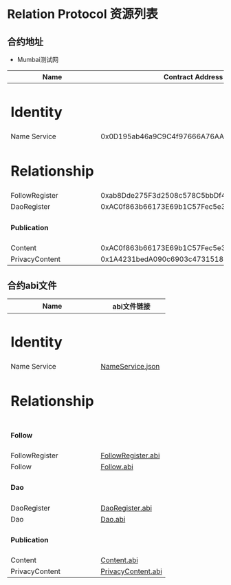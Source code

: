 # Relation Protocol 资源列表

## 合约地址

* Mumbai测试网

| Name                                   | Contract Address                           |
|----------------------------------------|--------------------------------------------|
| <h1><strong>Identity</strong></h1>     |                                            |
| Name Service                           | 0x0D195ab46a9C9C4f97666A76AADb35d93965Cac8 |
| <h1><strong>Relationship</strong></h1> |                                            |
| FollowRegister                         | 0xab8Dde275F3d2508c578C5bbDf43E81964BF18A4 |
| DaoRegister                            | 0xAC0f863b66173E69b1C57Fec5e31c01c7C6959B7 |
| <h4>Publication</h4>                   |                                            |
| Content                                | 0xAC0f863b66173E69b1C57Fec5e31c01c7C6959B7 |
| PrivacyContent                         | 0x1A4231bedA090c6903c4731518C616F8FAEc5dc7 |



## 合约abi文件


| Name                                   | abi文件链接                                          |
|----------------------------------------|--------------------------------------------------|
| <h1><strong>Identity</strong></h1>     |                                                  |
| Name Service                           | [NameService.json](../abi/NameService.json)      |
| <h1><strong>Relationship</strong></h1> |                                                  |
| <h4>Follow</h4>                        |                                                  |
| FollowRegister                         | [FollowRegister.abi](../abi/FollowRegister.json) |
| Follow                                 | [Follow.abi](../abi/Follow.json)                 |
| <h4>Dao</h4>                           |                                                  |
| DaoRegister                            | [DaoRegister.abi](../abi/DaoRegister.json)       |
| Dao                                    | [Dao.abi](../abi/Dao.json)                       |
| <h4>Publication</h4>                   |                                                  |
| Content                                | [Content.abi](../abi/Content.json)               |
| PrivacyContent                         | [PrivacyContent.abi](../abi/PrivacyContent.json) |




